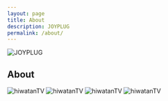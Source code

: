 ```yaml
---
layout: page
title: About
description: JOYPLUG
permalink: /about/
---
```


<img itemprop="image" class="img-rounded" src="https://c.disquscdn.com/uploads/users/20296/2598/avatar92.jpg?1508718839" alt="JOYPLUG">

## About

<img itemprop="image" src="https://78.media.tumblr.com/2c32e5ab113dec043de99f0426e6a643/tumblr_nvu0piiovx1qgf86ro3_400.gif" alt="hiwatanTV">
<img itemprop="image" src="https://78.media.tumblr.com/4d58b4811f1be064574e6fd82ed3b7c3/tumblr_nwiq8zR9cf1qa4mzvo1_500.gif" alt="hiwatanTV">
<img itemprop="image" src="https://78.media.tumblr.com/b549a6d2b0cddd2663b1406a2dfe136b/tumblr_o1ekdqEnAL1tmbvbzo2_400.gif" alt="hiwatanTV">
<img itemprop="image" src="https://78.media.tumblr.com/dc7c9f10c9cab63ab54eaf451a9099af/tumblr_o1ekdqEnAL1tmbvbzo3_400.gif" alt="hiwatanTV">

